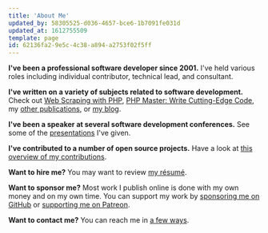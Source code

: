 ```yaml
---
title: 'About Me'
updated_by: 58305525-d036-4657-bce6-1b7091fe031d
updated_at: 1612755509
template: page
id: 62136fa2-9e5c-4c38-a894-a2753f02f5ff
---
```

**I've been a professional software developer since 2001.** I've held various roles including individual contributor, technical lead, and consultant.

**I've written on a variety of subjects related to software development.** Check out [Web Scraping with PHP](https://www.phparch.com/books/web-scraping-with-php-2nd-edition/), [PHP Master: Write Cutting-Edge Code](http://www.sitepoint.com/books/phppro1/), my [other publications](/publications), or [my blog](/archive).

**I've been a speaker at several software development conferences.** See some of the [presentations](/presentations) I've given.

**I've contributed to a number of open source projects.** Have a look at [this overview of my contributions](/code).

**Want to hire me?** You may want to review [my résumé](https://github.com/elazar/resume).

**Want to sponsor me?** Most work I publish online is done with my own money and on my own time. You can support my work by [sponsoring me on GitHub](https://github.com/sponsors/elazar) or [supporting me on Patreon](https://www.patreon.com/matthewturland).

**Want to contact me?** You can reach me in [a few ways](/contact).
